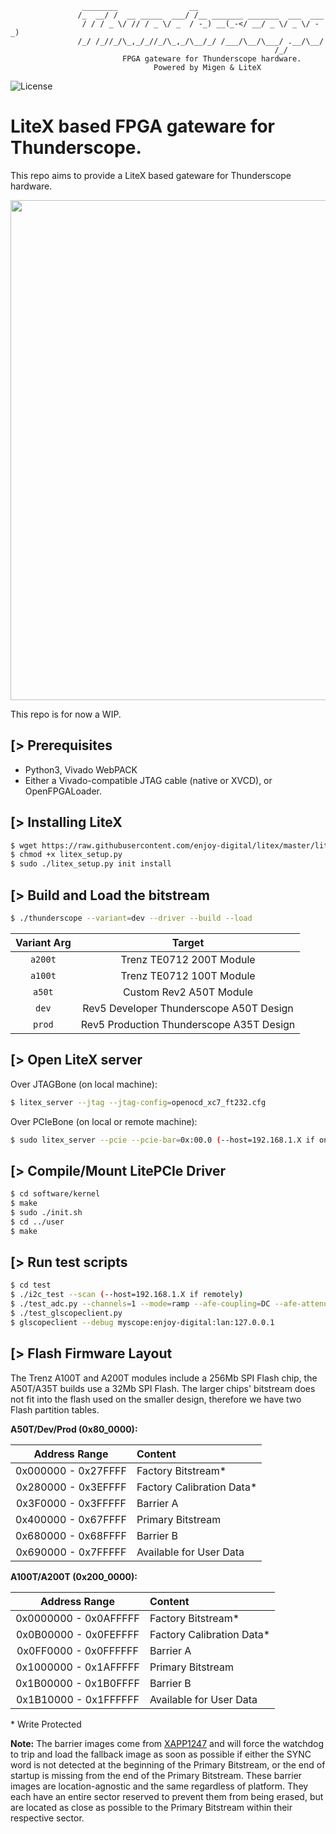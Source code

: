 ```
                ________                __
               /_  __/ /  __ _____  ___/ /__ _______ _______  ___  ___
                / / / _ \/ // / _ \/ _  / -_) __(_-</ __/ _ \/ _ \/ -_)
               /_/ /_//_/\_,_/_//_/\_,_/\__/_/ /___/\__/\___/ .__/\__/
                                                           /_/
                         FPGA gateware for Thunderscope hardware.
                                Powered by Migen & LiteX
```

![License](https://img.shields.io/badge/License-BSD%202--Clause-orange.svg)


LiteX based FPGA gateware for Thunderscope.
===========================================

This repo aims to provide a LiteX based gateware for Thunderscope hardware.

<p align="center"><img src="https://user-images.githubusercontent.com/1450143/179495534-4c54973b-9203-4893-9eaa-d9177413e9bf.png" width="800"></p>

This repo is for now a WIP.

[> Prerequisites
----------------
- Python3, Vivado WebPACK
- Either a Vivado-compatible JTAG cable (native or XVCD), or OpenFPGALoader.

[> Installing LiteX
-------------------
```sh
$ wget https://raw.githubusercontent.com/enjoy-digital/litex/master/litex_setup.py
$ chmod +x litex_setup.py
$ sudo ./litex_setup.py init install
```


[> Build and Load the bitstream
--------------------------------
```sh
$ ./thunderscope --variant=dev --driver --build --load
```

| Variant Arg | Target                                   |
| :---------: | :--------------------------------------: |
| `a200t`     | Trenz TE0712 200T Module                 |
| `a100t`     | Trenz TE0712 100T Module                 |
| `a50t`      | Custom Rev2 A50T Module                  |
| `dev`       | Rev5 Developer Thunderscope A50T Design  |
| `prod`      | Rev5 Production Thunderscope A35T Design |

[> Open LiteX server
--------------------
Over JTAGBone (on local machine):
```sh
$ litex_server --jtag --jtag-config=openocd_xc7_ft232.cfg
```
Over PCIeBone (on local or remote machine):
```sh
$ sudo litex_server --pcie --pcie-bar=0x:00.0 (--host=192.168.1.X if on remote machine)
```

[> Compile/Mount LitePCIe Driver
--------------------------------
```sh
$ cd software/kernel
$ make
$ sudo ./init.sh
$ cd ../user
$ make
```

[> Run test scripts
-------------------
```sh
$ cd test
$ ./i2c_test --scan (--host=192.168.1.X if remotely)
$ ./test_adc.py --channels=1 --mode=ramp --afe-coupling=DC --afe-attenuation=10X --pga-preamp=10 --pga-atten=10 --pga-bw=full --pga-offset=128
$ ./test_glscopeclient.py
$ glscopeclient --debug myscope:enjoy-digital:lan:127.0.0.1
```

[> Flash Firmware Layout
------------------------

The Trenz A100T and A200T modules include a 256Mb SPI Flash chip, the A50T/A35T builds use a 32Mb SPI Flash.  The larger chips' bitstream does not fit into the flash used on the smaller design, therefore we have two Flash partition tables.

**A50T/Dev/Prod (0x80_0000):**

| Address Range          | Content                   |
| :--------------------: | :-----------------        |
| 0x000000 - 0x27FFFF    | Factory Bitstream*        |
| 0x280000 - 0x3EFFFF    | Factory Calibration Data* |
| 0x3F0000 - 0x3FFFFF    | Barrier A                 |
| 0x400000 - 0x67FFFF    | Primary Bitstream         |
| 0x680000 - 0x68FFFF    | Barrier B                 |
| 0x690000 - 0x7FFFFF    | Available for User Data   |

**A100T/A200T (0x200_0000):**

| Address Range          | Content                   |
| :--------------------: | :-----------------        |
| 0x0000000 - 0x0AFFFFF  | Factory Bitstream*        |
| 0x0B00000 - 0x0FEFFFF  | Factory Calibration Data* |
| 0x0FF0000 - 0x0FFFFFF  | Barrier A                 |
| 0x1000000 - 0x1AFFFFF  | Primary Bitstream         |
| 0x1B00000 - 0x1B0FFFF  | Barrier B                 |
| 0x1B10000 - 0x1FFFFFF  | Available for User Data   |

\* Write Protected

**Note:** The barrier images come from [XAPP1247](https://docs.amd.com/v/u/en-US/xapp1247-multiboot-spi) and will force the watchdog to trip and load the fallback image as soon as possible if either the SYNC word is not detected at the beginning of the Primary Bitstream, or the end of startup is missing from the end of the Primary Bitstream.  These barrier images are location-agnostic and the same regardless of platform.  They each have an entire sector reserved to prevent them from being erased, but are located as close as possible to the Primary Bitstream within their respective sector.
